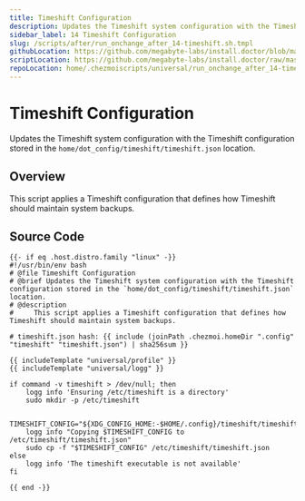 ```yaml
---
title: Timeshift Configuration
description: Updates the Timeshift system configuration with the Timeshift configuration stored in the `home/dot_config/timeshift/timeshift.json` location.
sidebar_label: 14 Timeshift Configuration
slug: /scripts/after/run_onchange_after_14-timeshift.sh.tmpl
githubLocation: https://github.com/megabyte-labs/install.doctor/blob/master/home/.chezmoiscripts/universal/run_onchange_after_14-timeshift.sh.tmpl
scriptLocation: https://github.com/megabyte-labs/install.doctor/raw/master/home/.chezmoiscripts/universal/run_onchange_after_14-timeshift.sh.tmpl
repoLocation: home/.chezmoiscripts/universal/run_onchange_after_14-timeshift.sh.tmpl
---
```

# Timeshift Configuration

Updates the Timeshift system configuration with the Timeshift configuration stored in the `home/dot_config/timeshift/timeshift.json` location.

## Overview

This script applies a Timeshift configuration that defines how Timeshift should maintain system backups.



## Source Code

```
{{- if eq .host.distro.family "linux" -}}
#!/usr/bin/env bash
# @file Timeshift Configuration
# @brief Updates the Timeshift system configuration with the Timeshift configuration stored in the `home/dot_config/timeshift/timeshift.json` location.
# @description
#     This script applies a Timeshift configuration that defines how Timeshift should maintain system backups.

# timeshift.json hash: {{ include (joinPath .chezmoi.homeDir ".config" "timeshift" "timeshift.json") | sha256sum }}

{{ includeTemplate "universal/profile" }}
{{ includeTemplate "universal/logg" }}

if command -v timeshift > /dev/null; then
    logg info 'Ensuring /etc/timeshift is a directory'
    sudo mkdir -p /etc/timeshift
    
    TIMESHIFT_CONFIG="${XDG_CONFIG_HOME:-$HOME/.config}/timeshift/timeshift.json"
    logg info "Copying $TIMESHIFT_CONFIG to /etc/timeshift/timeshift.json"
    sudo cp -f "$TIMESHIFT_CONFIG" /etc/timeshift/timeshift.json
else
    logg info 'The timeshift executable is not available'
fi

{{ end -}}
```
